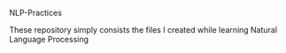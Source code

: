 NLP-Practices

These repository simply consists the files I created while learning Natural Language Processing
